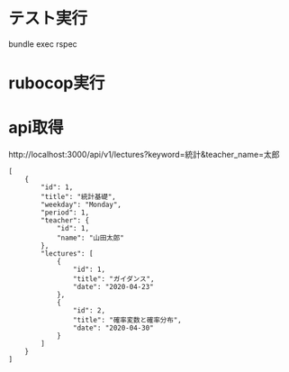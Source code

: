 # テスト実行
bundle exec rspec

# rubocop実行

# api取得
http://localhost:3000/api/v1/lectures?keyword=統計&teacher_name=太郎
```
[
    {
        "id": 1,
        "title": "統計基礎",
        "weekday": "Monday",
        "period": 1,
        "teacher": {
            "id": 1,
            "name": "山田太郎"
        },
        "lectures": [
            {
                "id": 1,
                "title": "ガイダンス",
                "date": "2020-04-23"
            },
            {
                "id": 2,
                "title": "確率変数と確率分布",
                "date": "2020-04-30"
            }
        ]
    }
]
```
